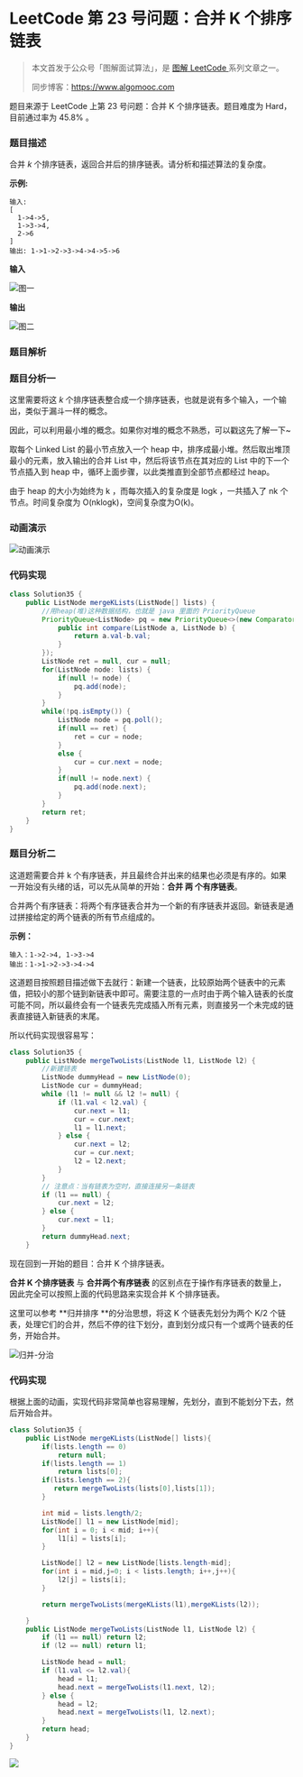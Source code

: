 # LeetCode 第 23 号问题：合并 K 个排序链表

> 本文首发于公众号「图解面试算法」，是 [图解 LeetCode ](<https://github.com/MisterBooo/LeetCodeAnimation>) 系列文章之一。
>
> 同步博客：https://www.algomooc.com

题目来源于 LeetCode 上第 23 号问题：合并 K 个排序链表。题目难度为 Hard，目前通过率为 45.8% 。

### 题目描述

合并 *k* 个排序链表，返回合并后的排序链表。请分析和描述算法的复杂度。

**示例:**

```
输入:
[
  1->4->5,
  1->3->4,
  2->6
]
输出: 1->1->2->3->4->4->5->6
```

**输入**

![图一](https://blog-1257126549.cos.ap-guangzhou.myqcloud.com/blog/u2jnp.jpg)

**输出**

![图二](https://blog-1257126549.cos.ap-guangzhou.myqcloud.com/blog/yc4ac.jpg)

### 题目解析

### 题目分析一

这里需要将这 *k* 个排序链表整合成一个排序链表，也就是说有多个输入，一个输出，类似于漏斗一样的概念。

因此，可以利用最小堆的概念。如果你对堆的概念不熟悉，可以戳这先了解一下~

取每个 Linked List 的最小节点放入一个 heap 中，排序成最小堆。然后取出堆顶最小的元素，放入输出的合并 List 中，然后将该节点在其对应的 List 中的下一个节点插入到 heap 中，循环上面步骤，以此类推直到全部节点都经过 heap。

由于 heap 的大小为始终为 k ，而每次插入的复杂度是 logk ，一共插入了 nk 个节点。时间复杂度为 O(nklogk)，空间复杂度为O(k)。

### 动画演示

![动画演示](https://blog-1257126549.cos.ap-guangzhou.myqcloud.com/blog/iuxmh.gif)

### 代码实现

```java
class Solution35 {
    public ListNode mergeKLists(ListNode[] lists) {
        //用heap(堆)这种数据结构，也就是 java 里面的 PriorityQueue
        PriorityQueue<ListNode> pq = new PriorityQueue<>(new Comparator<ListNode>() {
            public int compare(ListNode a, ListNode b) {
                return a.val-b.val;
            }
        });
        ListNode ret = null, cur = null;
        for(ListNode node: lists) {
            if(null != node) {
                pq.add(node);    
            }
        }
        while(!pq.isEmpty()) {
            ListNode node = pq.poll();
            if(null == ret) {
                ret = cur = node;
            }
            else {
                cur = cur.next = node;
            }
            if(null != node.next) {
                pq.add(node.next);    
            }
        }
        return ret;
    }
}
```





### 题目分析二

这道题需要合并 k 个有序链表，并且最终合并出来的结果也必须是有序的。如果一开始没有头绪的话，可以先从简单的开始：**合并 两 个有序链表**。

合并两个有序链表：将两个有序链表合并为一个新的有序链表并返回。新链表是通过拼接给定的两个链表的所有节点组成的。 

**示例：**

```
输入：1->2->4, 1->3->4
输出：1->1->2->3->4->4
```

这道题目按照题目描述做下去就行：新建一个链表，比较原始两个链表中的元素值，把较小的那个链到新链表中即可。需要注意的一点时由于两个输入链表的长度可能不同，所以最终会有一个链表先完成插入所有元素，则直接另一个未完成的链表直接链入新链表的末尾。

所以代码实现很容易写：

```java
class Solution35 {
    public ListNode mergeTwoLists(ListNode l1, ListNode l2) {
        //新建链表
        ListNode dummyHead = new ListNode(0);
        ListNode cur = dummyHead;
        while (l1 != null && l2 != null) {
            if (l1.val < l2.val) {
                cur.next = l1;
                cur = cur.next;
                l1 = l1.next;
            } else {
                cur.next = l2;
                cur = cur.next;
                l2 = l2.next;
            }
        }
        // 注意点：当有链表为空时，直接连接另一条链表
        if (l1 == null) {
            cur.next = l2;
        } else {
            cur.next = l1;
        }
        return dummyHead.next;
    }
```



现在回到一开始的题目：合并 K 个排序链表。

**合并 K 个排序链表** 与 **合并两个有序链表** 的区别点在于操作有序链表的数量上，因此完全可以按照上面的代码思路来实现合并 K 个排序链表。

这里可以参考 **归并排序 **的分治思想，将这  K 个链表先划分为两个 K/2 个链表，处理它们的合并，然后不停的往下划分，直到划分成只有一个或两个链表的任务，开始合并。

![归并-分治](https://blog-1257126549.cos.ap-guangzhou.myqcloud.com/blog/74ush.gif)

### 代码实现

根据上面的动画，实现代码非常简单也容易理解，先划分，直到不能划分下去，然后开始合并。

```java
class Solution35 {
    public ListNode mergeKLists(ListNode[] lists){
        if(lists.length == 0)
            return null;
        if(lists.length == 1)
            return lists[0];
        if(lists.length == 2){
           return mergeTwoLists(lists[0],lists[1]);
        }

        int mid = lists.length/2;
        ListNode[] l1 = new ListNode[mid];
        for(int i = 0; i < mid; i++){
            l1[i] = lists[i];
        }

        ListNode[] l2 = new ListNode[lists.length-mid];
        for(int i = mid,j=0; i < lists.length; i++,j++){
            l2[j] = lists[i];
        }

        return mergeTwoLists(mergeKLists(l1),mergeKLists(l2));

    }
    public ListNode mergeTwoLists(ListNode l1, ListNode l2) {
        if (l1 == null) return l2;
        if (l2 == null) return l1;

        ListNode head = null;
        if (l1.val <= l2.val){
            head = l1;
            head.next = mergeTwoLists(l1.next, l2);
        } else {
            head = l2;
            head.next = mergeTwoLists(l1, l2.next);
        }
        return head;
    }
}
```

![](../../Pictures/qrcode.jpg)
